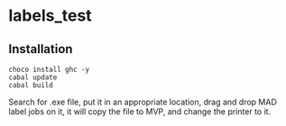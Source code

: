 # labels_test

## Installation

    choco install ghc -y
    cabal update
    cabal build
    
Search for .exe file, put it in an appropriate location, drag and drop MAD label jobs on it, it will copy the file to MVP, and change the printer to it.
